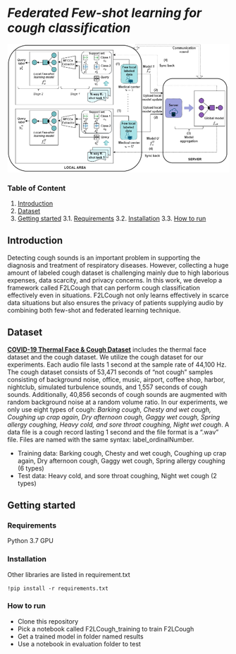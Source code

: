 # _Federated Few-shot learning for cough classification_
![alt text](https://github.com/ngandh/F2LCough/blob/main/figures/F2LCough_workflow.png?raw=true)
### Table of Content
1. [Introduction](https://github.com/ngandh/F2LCough#Introduction)
2. [Dataset](https://github.com/ngandh/F2LCough#Data)
3. [Getting started](https://github.com/ngandh/F2LCough#Getting-started)
3.1. [Requirements](https://github.com/ngandh/F2LCough#Requirements)
3.2. [Installation](https://github.com/ngandh/F2LCough#Installation)
3.3. [How to run](https://github.com/ngandh/F2LCough#How-to-run)

## Introduction
Detecting cough sounds is an important problem in supporting the diagnosis and treatment of respiratory diseases.  However, collecting a huge amount of labeled cough dataset is challenging mainly due to high laborious expenses, data scarcity, and privacy concerns. In this work, we develop a framework called F2LCough that can perform cough classification effectively even in situations. F2LCough not only learns effectively in scarce data situations but also ensures the privacy of patients supplying audio by combining both few-shot and federated learning technique.

## Dataset

[**COVID-19 Thermal Face \& Cough Dataset**](https://zenodo.org/record/4739682#.Y1LK13ZBxPY) includes the thermal face dataset and the cough dataset. We utilize the cough dataset for our experiments. Each audio file lasts 1 second at the sample rate of 44,100 Hz. The cough dataset consists of  53,471 seconds of “not cough” samples consisting of background noise, office, music, airport, coffee shop, harbor, nightclub, simulated turbulence sounds, and 1,557 seconds of cough sounds. Additionally, 40,856 seconds of cough sounds are augmented with random background noise at a random volume ratio. In our experiments, we only use eight types of cough: _Barking cough, Chesty and wet cough, Coughing up crap again, Dry afternoon cough, Gaggy wet cough, Spring allergy coughing, Heavy cold, and sore throat coughing, Night wet cough_. A data file is a cough record lasting 1 second and the file format is a “.wav” file. Files are named with the same syntax: label_ordinalNumber. 
- Training data: Barking cough, Chesty and wet cough, Coughing up crap again, Dry afternoon cough, Gaggy wet cough, Spring allergy coughing (6 types)
- Test data: Heavy cold, and sore throat coughing, Night wet cough (2 types)

## Getting started
### Requirements
Python 3.7
GPU
### Installation
Other libraries are listed in requirement.txt
```
!pip install -r requirements.txt
```
### How to run
- Clone this repository
- Pick a notebook called F2LCough_training to train F2LCough
- Get a trained model in folder named results 
- Use a notebook in evaluation folder to test